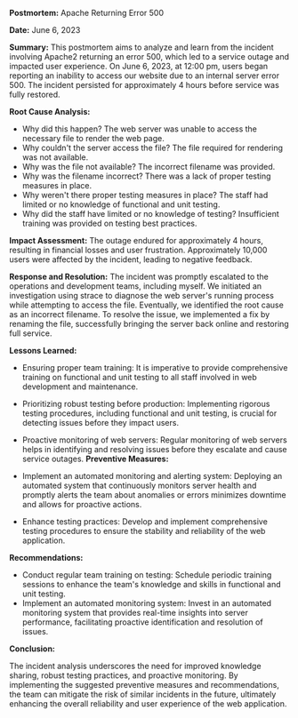 **Postmortem:** Apache Returning Error 500

**Date:** June 6, 2023

**Summary:**
This postmortem aims to analyze and learn from the incident involving Apache2 returning an error 500, which led to a service outage and impacted user experience. On June 6, 2023, at 12:00 pm, users began reporting an inability to access our website due to an internal server error 500. The incident persisted for approximately 4 hours before service was fully restored.

**Root Cause Analysis:**

- Why did this happen? The web server was unable to access the necessary file to render the web page.
- Why couldn't the server access the file? The file required for rendering was not available.
- Why was the file not available? The incorrect filename was provided.
- Why was the filename incorrect? There was a lack of proper testing measures in place.
- Why weren't there proper testing measures in place? The staff had limited or no knowledge of functional and unit testing.
- Why did the staff have limited or no knowledge of testing? Insufficient training was provided on testing best practices.

**Impact Assessment:**
The outage endured for approximately 4 hours, resulting in financial losses and user frustration. Approximately 10,000 users were affected by the incident, leading to negative feedback.

**Response and Resolution:**
The incident was promptly escalated to the operations and development teams, including myself. We initiated an investigation using strace to diagnose the web server's running process while attempting to access the file. Eventually, we identified the root cause as an incorrect filename. To resolve the issue, we implemented a fix by renaming the file, successfully bringing the server back online and restoring full service.

**Lessons Learned:**

- Ensuring proper team training: It is imperative to provide comprehensive training on functional and unit testing to all staff involved in web development and maintenance.
- Prioritizing robust testing before production: Implementing rigorous testing procedures, including functional and unit testing, is crucial for detecting issues before they impact users.
- Proactive monitoring of web servers: Regular monitoring of web servers helps in identifying and resolving issues before they escalate and cause service outages.
**Preventive Measures:**

- Implement an automated monitoring and alerting system: Deploying an automated system that continuously monitors server health and promptly alerts the team about anomalies or errors minimizes downtime and allows for proactive actions.
- Enhance testing practices: Develop and implement comprehensive testing procedures to ensure the stability and reliability of the web application.

**Recommendations:**

- Conduct regular team training on testing: Schedule periodic training sessions to enhance the team's knowledge and skills in functional and unit testing.
- Implement an automated monitoring system: Invest in an automated monitoring system that provides real-time insights into server performance, facilitating proactive identification and resolution of issues.

**Conclusion:**

The incident analysis underscores the need for improved knowledge sharing, robust testing practices, and proactive monitoring. By implementing the suggested preventive measures and recommendations, the team can mitigate the risk of similar incidents in the future, ultimately enhancing the overall reliability and user experience of the web application.
